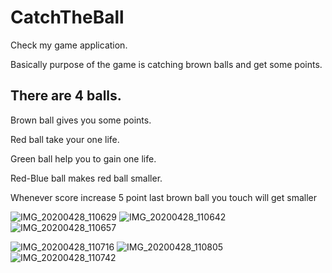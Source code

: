 # CatchTheBall

Check my game application.

Basically purpose of the game is catching brown balls and get some points.

## There are 4 balls.

Brown ball gives you some points.

Red ball take your one life.

Green ball help you to gain one life.

Red-Blue ball makes red ball smaller.

Whenever score increase 5 point last brown ball you touch will get smaller

![IMG_20200428_110629](https://user-images.githubusercontent.com/26170070/80463865-93933880-8941-11ea-9a50-70def2543313.jpg)
![IMG_20200428_110642](https://user-images.githubusercontent.com/26170070/80464220-28963180-8942-11ea-8eea-43484aeb2793.jpg)
![IMG_20200428_110657](https://user-images.githubusercontent.com/26170070/80464244-2f24a900-8942-11ea-87e8-3460d6f43d43.jpg)

![IMG_20200428_110716](https://user-images.githubusercontent.com/26170070/80464266-364bb700-8942-11ea-8a87-05178e57ff46.jpg)
![IMG_20200428_110805](https://user-images.githubusercontent.com/26170070/80464277-3d72c500-8942-11ea-8176-9b792db5f822.jpg)
![IMG_20200428_110742](https://user-images.githubusercontent.com/26170070/80464292-42d00f80-8942-11ea-8025-1b4c4100dd6b.jpg)
